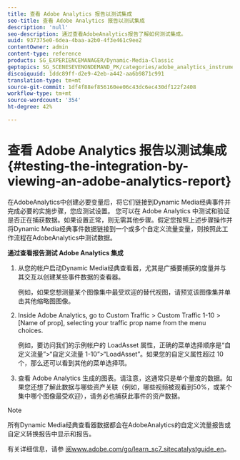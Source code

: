 ```yaml
---
title: 查看 Adobe Analytics 报告以测试集成
seo-title: 查看 Adobe Analytics 报告以测试集成
description: 'null'
seo-description: 通过查看AdobeAnalytics报告了解如何测试集成。
uuid: 937375e0-6dea-4baa-a2b0-4f3e461c9ee2
contentOwner: admin
content-type: reference
products: SG_EXPERIENCEMANAGER/Dynamic-Media-Classic
geptopics: SG_SCENESEVENONDEMAND_PK/categories/adobe_analytics_instrumentation_kit
discoiquuid: 1ddc89ff-d2e9-42eb-a442-aa6b9871c991
translation-type: tm+mt
source-git-commit: 1df4f88ef856160ee06c43dc6ec430df122f2408
workflow-type: tm+mt
source-wordcount: '354'
ht-degree: 42%

---
```



# 查看 Adobe Analytics 报告以测试集成{#testing-the-integration-by-viewing-an-adobe-analytics-report}

在AdobeAnalytics中创建必要变量后，将它们链接到Dynamic Media经典事件并完成必要的实施步骤，您应测试设置。 您可以在 Adobe Analytics 中测试和验证是否正在捕获数据。如果设置正常，则无需其他步骤。假定您按照上述步骤操作并将Dynamic Media经典事件数据链接到一个或多个自定义流量变量，则按照此工作流程在AdobeAnalytics中测试数据。

**通过查看报告测试 Adobe Analytics 集成**

1. 从您的帐户启动Dynamic Media经典查看器，尤其是广播要捕获的度量并与其交互以创建某些事件数据的查看器。

   例如，如果您想测量某个图像集中最受欢迎的替代视图，请预览该图像集并单击其他缩略图图像。

1. Inside Adobe Analytics, go to Custom Traffic > Custom Traffic 1-10 > [Name of prop], selecting your traffic prop name from the menu choices.

   例如，要访问我们的示例帐户的 LoadAsset 属性，正确的菜单选择顺序是“自定义流量”>“自定义流量 1-10”>“LoadAsset”。如果您的自定义属性超过 10 个，那么还可以看到其他的菜单选择项。

1. 查看 Adobe Analytics 生成的图表。请注意，这通常只是单个量度的数据。如果您还想了解此数据与哪些资产关联（例如，哪些视频被观看到50%，或某个集中哪个图像最受欢迎），请务必也捕获此事件的资产数据。

>[!NOTE]
>
>所有Dynamic Media经典查看器数据都会在AdobeAnalytics的自定义流量报告或自定义转换报告中显示和报告。

有关详细信息，请参 [阅www.adobe.com/go/learn_sc7_sitecatalystguide_en](https://www.adobe.com/go/learn_sc7_sitecatalystguide_en)。
